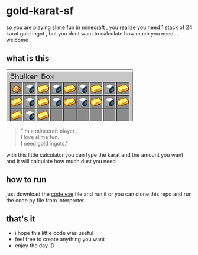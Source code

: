 # gold-karat-sf
so you are playing slime fun in minecraft , you realize you need 1 stack of 24 karat gold ingot , but you dont want to calculate how much you need ... welcome
## what is this
![pic](https://raw.githubusercontent.com/amirsamgoharpay/gold-karat-sf/main/gold.png)  
> "Im a minecraft player .  
> I love slime fun.  
> I need gold ingots."  

with this little calculator you can type the karat and the amount you want and it will calculate how much dust you need
## how to run
just download the [code.exe](https://github.com/amirsamgoharpay/gold-karat-sf/raw/main/code.exe) file and run it
or you can clone this repo and run the code.py file from interpreter
## that's it
- i hope this little code was useful
- feel free to create anything you want
- enjoy the day :D
